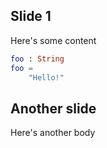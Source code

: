 ## Slide 1

Here's some content

```elm
foo : String
foo =
    "Hello!"
```

## Another slide

Here's another body
